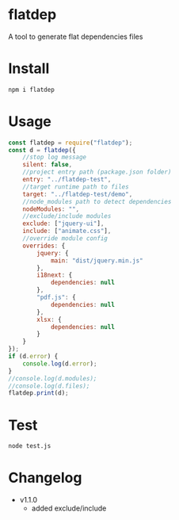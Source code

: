# flatdep

A tool to generate flat dependencies files

# Install

```sh
npm i flatdep
```

# Usage

```js
const flatdep = require("flatdep");
const d = flatdep({
    //stop log message
    silent: false,
    //project entry path (package.json folder)
    entry: "../flatdep-test",
    //target runtime path to files
    target: "../flatdep-test/demo",
    //node_modules path to detect dependencies
    nodeModules: "",
    //exclude/include modules
    exclude: ["jquery-ui"],
    include: ["animate.css"],
    //override module config
    overrides: {
        jquery: {
            main: "dist/jquery.min.js"
        },
        i18next: {
            dependencies: null
        },
        "pdf.js": {
            dependencies: null
        },
        xlsx: {
            dependencies: null
        }
    }
});
if (d.error) {
    console.log(d.error);
}
//console.log(d.modules);
//console.log(d.files);
flatdep.print(d);
```

# Test

```sh
node test.js
```

# Changelog

- v1.1.0
    - added exclude/include
